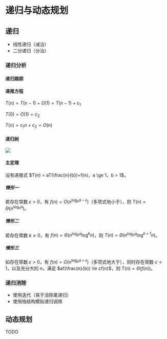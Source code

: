 # 递归与动态规划

## 递归

- 线性递归（减治）
- 二分递归（分治）

### 递归分析

#### 递归跟踪

#### 递推方程

$T(n) = T(n-1) + O(1) = T(n-1) + c_1$

$T(0) = O(1) = c_2$

$T(n) = c_1 n + c_2 = O(n)$

#### 递归树

![](media/15656106316795.png)


#### 主定理

设有递推式 $T(n) = aT(\frac{n}{b})+f(n)，a \ge 1，b > 1$。

##### 情形一

若存在常数 $\epsilon > 0$，有 $f(n) = O(n^{\log_b{a}-\epsilon})$（多项式地小于），则 $T(n) = \Theta(n^{\log_b{a}})$。

##### 情形二

若存在常数 $k \ge 0$，有 $f(n) = \Theta(n^{\log_b{a}} \log^k{n})$，则 $T(n) = \Theta(n^{\log_b{a}} \log^{k+1}{n})$。

##### 情形三

如存在常数 $\epsilon > 0$，有 $f(n) = \Omega(n^{\log_b{a}+\epsilon})$（多项式地大于），同时存在常数 $c < 1$，以及充分大的 $n$，满足 $af(\frac{n}{b}) \le cf(n)$，则 $T(n) = \Theta(f(n))$。

### 递归消除

- 使用迭代（易于消除尾递归）
- 使用栈结构模拟递归调用

## 动态规划

TODO
